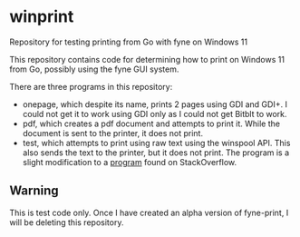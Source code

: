 # winprint
Repository for testing printing from Go with fyne on Windows 11

This repository contains code for determining how to print on Windows 11 from Go, possibly using the fyne GUI system.

There are three programs in this repository:
* onepage, which despite its name, prints 2 pages using GDI and GDI+. I could not get it to work using GDI only as I could not
get Bitblt to work.
* pdf, which creates a pdf document and attempts to print it. While the document is sent to the printer, it does not print.
* test, which attempts to print using raw text using the winspool API. This also sends the text to the printer, but it does not print.
The program is a slight modification to a [program](https://stackoverflow.com/questions/27917857/printing-via-winspool) found on StackOverflow.

## Warning

This is test code only. Once I have created an alpha version of fyne-print, I will be deleting this repository.


